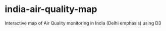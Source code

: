 # india-air-quality-map
Interactive map of Air Quality monitoring in India (Delhi emphasis) using D3
